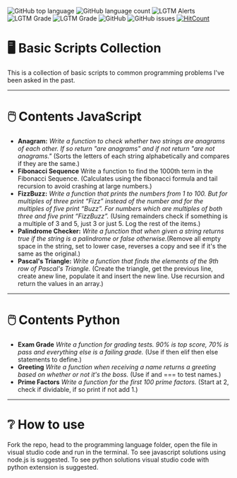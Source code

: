 ![GitHub top language](https://img.shields.io/github/languages/top/RosaleeKnight/basic-scripts-collection)
![GitHub language count](https://img.shields.io/github/languages/count/RosaleeKnight/basic-scripts-collection)
![LGTM Alerts](https://img.shields.io/lgtm/alerts/github/RosaleeKnight/basic-scripts-collection)
![LGTM Grade](https://img.shields.io/lgtm/grade/javascript/github/RosaleeKnight/basic-scripts-collection)
![LGTM Grade](https://img.shields.io/lgtm/grade/python/github/RosaleeKnight/basic-scripts-collection)
![GitHub](https://img.shields.io/github/license/RosaleeKnight/basic-scripts-collection)
![GitHub issues](https://img.shields.io/github/issues/RosaleeKnight/basic-scripts-collection)
[![HitCount](https://hits.dwyl.com/RosaleeKnight/basic-scripts-collection.svg?style=flat)](http://hits.dwyl.com/RosaleeKnight/basic-scripts-collection)

# 🖥️ Basic Scripts Collection
This is a collection of basic scripts to common programming problems I've been asked in the past.

-----
# 🖱️ Contents JavaScript

- **Anagram:** *Write a function to check whether two strings are anagrams of each other. If so return "are anagrams" and if not return "are not anagrams."* (Sorts the letters of each string alphabetically and compares if they are the same.)
- **Fibonacci Sequence** Write a function to find the 1000th term in the Fibonacci Sequence. (Calculates using the fibonacci formula and tail recursion to avoid crashing at large numbers.)
- **FizzBuzz:** *Write a function that prints the numbers from 1 to 100. But for multiples of three print “Fizz” instead of the number and for the multiples of five print “Buzz”. For numbers which are multiples of both three and five print “FizzBuzz”.* (Using remainders check if something is a multiple of 3 and 5, just 3 or just 5. Log the rest of the items.)
- **Palindrome Checker:** *Write a function that when given a string returns true if the string is a palindrome or false otherwise.*(Remove all empty space in the string, set to lower case, reverses a copy and see if it's the same as the original.)
- **Pascal's Triangle:** *Write a function that finds the elements of the 9th row of Pascal's Triangle.* (Create the triangle, get the previous line, create anew line, populate it and insert the new line. Use recursion and return the values in an array.)

-----
# 🖱️ Contents Python
- **Exam Grade** *Write a function for grading tests. 90% is top score, 70% is pass and everything else is a failing grade.* (Use if then elif then else statements to define.)
- **Greeting** *Write a function when receiving a name returns a greeting based on whether or not it's the boss.* (Use if and === to test names.)
- **Prime Factors** *Write a function for the first 100 prime factors.* (Start at 2, check if dividable, if so print if not add 1.)

-----
# ❔ How to use
Fork the repo, head to the programming language folder, open the file in visual studio code and run in the terminal. To see javascript solutions using node.js is suggested. To see python solutions visual studio code with python extension is suggested.
